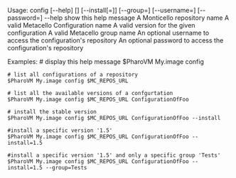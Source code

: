 Usage: config [--help] <repository url> [<configuration>] [--install[=<version>]] [--group=<group>] [--username=<username>] [--password=<password>]	--help              show this help message	<repository url>    A Monticello repository name 	<configuration>     A valid Metacello Configuration name	<version>           A valid version for the given configuration	<group>             A valid Metacello group name	<username>          An optional username to access the configuration's repository	<password>          An optional password to access the configuration's repository	Examples:	# display this help message	$PharoVM My.image config		# list all configurations of a repository	$PharoVM My.image config $MC_REPOS_URL		# list all the available versions of a confgurtation	$PharoVM My.image config $MC_REPOS_URL ConfigurationOfFoo		# install the stable version	$PharoVM My.image config $MC_REPOS_URL ConfigurationOfFoo --install		#install a specific version '1.5'	$PharoVM My.image config $MC_REPOS_URL ConfigurationOfFoo --install=1.5		#install a specific version '1.5' and only a specific group 'Tests'	$PharoVM My.image config $MC_REPOS_URL ConfigurationOfFoo --install=1.5 --group=Tests